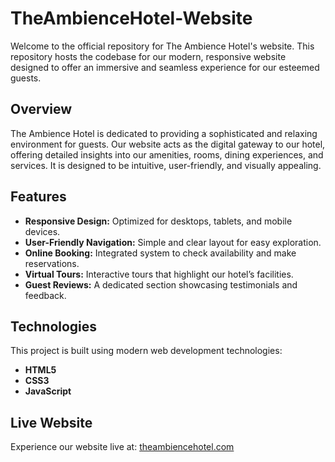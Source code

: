 # TheAmbienceHotel-Website

Welcome to the official repository for The Ambience Hotel's website. This repository hosts the codebase for our modern, responsive website designed to offer an immersive and seamless experience for our esteemed guests.


## Overview

The Ambience Hotel is dedicated to providing a sophisticated and relaxing environment for guests. Our website acts as the digital gateway to our hotel, offering detailed insights into our amenities, rooms, dining experiences, and services. It is designed to be intuitive, user-friendly, and visually appealing.

## Features

- **Responsive Design:** Optimized for desktops, tablets, and mobile devices.
- **User-Friendly Navigation:** Simple and clear layout for easy exploration.
- **Online Booking:** Integrated system to check availability and make reservations.
- **Virtual Tours:** Interactive tours that highlight our hotel’s facilities.
- **Guest Reviews:** A dedicated section showcasing testimonials and feedback.

## Technologies

This project is built using modern web development technologies:
- **HTML5**
- **CSS3**
- **JavaScript**

## Live Website

Experience our website live at: [theambiencehotel.com](https://theambiencehotel.com)
